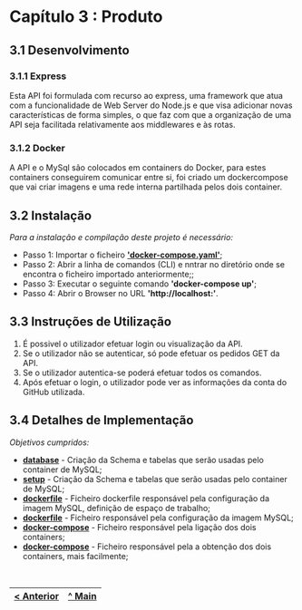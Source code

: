 # Capítulo 3 : Produto

## 3.1 Desenvolvimento

### 3.1.1 Express

Esta API foi formulada com recurso ao express, uma framework que atua com a funcionalidade de Web Server do Node.js e que visa adicionar novas características de forma simples, o que faz com que a organização de uma API seja facilitada relativamente aos middlewares e às rotas.

### 3.1.2 Docker

A API e o MySql são colocados em containers do Docker, para estes containers conseguirem comunicar entre si, foi criado um dockercompose que vai criar imagens e uma rede interna partilhada pelos dois container.


## 3.2 Instalação


_Para a instalação e compilação deste projeto é necessário:_

* Passo 1: Importar o ficheiro **['docker-compose.yaml'](../docker-compose.yaml)**;
* Passo 2: Abrir a linha de comandos (CLI) e nntrar no diretório onde se encontra o ficheiro importado anteriormente;; 
* Passo 3: Executar o seguinte comando **'docker-compose up'**;
* Passo 4: Abrir o Browser no URL **'http://localhost:'**.

## 3.3 Instruções de Utilização

1. É possivel o utilizador efetuar login ou visualização da API.
2. Se o utilizador não se autenticar, só pode efetuar os pedidos GET da API.
3. Se o utilizador autentica-se poderá efetuar todos os comandos.
4. Após efetuar o login, o utilizador pode ver as informações da conta do GitHub utilizada.

## 3.4 Detalhes de Implementação

_Objetivos cumpridos:_
* **[database](parte1/api/db/database.sql)** - Criação da Schema e tabelas que serão usadas pelo container de MySQL;
* **[setup](parte1/api/db/setup.sh)** - Criação da Schema e tabelas que serão usadas pelo container de MySQL;
* **[dockerfile](parte1/api/dockerfile.mysql)** - Ficheiro dockerfile responsável pela configuração da imagem MySQL, definição de espaço de trabalho;
* **[dockerfile](parte1/api/dockerfile)** - Ficheiro responsável pela configuração da imagem MySQL;
* **[docker-compose](parte1/api/docker-compose.yml)** - Ficheiro responsável pela ligação dos dois containers;
* **[docker-compose](parte1/docker-compose.yaml)** - Ficheiro responsável pela a obtenção dos dois containers, mais facilmente;

<br>

[< Anterior](c2.md) | [^ Main](../) 
:--- | :---: 